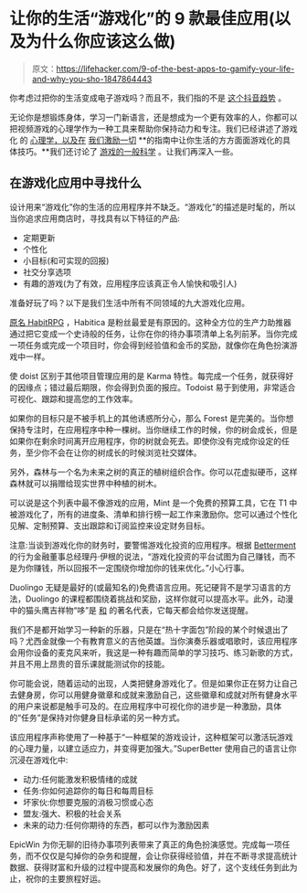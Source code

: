 # 让你的生活“游戏化”的 9 款最佳应用(以及为什么你应该这么做)

> 原文：<https://lifehacker.com/9-of-the-best-apps-to-gamify-your-life-and-why-you-sho-1847864443>

你考虑过把你的生活变成电子游戏吗？而且不，我们指的不是 [这个抖音趋势](https://www.tiktok.com/@fword.you.tattoo/video/7016418629436722438?is_from_webapp=v1) 。

无论你是想锻炼身体，学习一门新语言，还是想成为一个更有效率的人，你都可以把视频游戏的心理学作为一种工具来帮助你保持动力和专注。我们已经讲述了游戏化 的 [心理学，以及在](https://lifehacker.com/the-psychology-of-gamification-can-apps-keep-you-motiv-1521754385) [我们激励一切](https://lifehacker.com/gamify-your-life-a-guide-to-incentivizing-everything-5975824) **的指南中让你生活的方方面面游戏化的具体技巧。**我们还讨论了 [游戏的一般科学](http://lifehacker.com/in-defense-of-video-games-more-than-just-an-entertaini-5881205) 。让我们再深入一些。

## 在游戏化应用中寻找什么

设计用来“游戏化”你的生活的应用程序并不缺乏。“游戏化”的描述是时髦的，所以当你追求应用商店时，寻找具有以下特征的产品:

*   定期更新
*   个性化
*   小目标(和可实现的回报)
*   社交分享选项
*   有趣的游戏(为了有效，应用程序应该真正令人愉快和吸引人)

准备好玩了吗？以下是我们生活中所有不同领域的九大游戏化应用。

[原名 HabitRPG](https://lifehacker.com/habitrpg-turns-better-behavior-into-a-game-of-survival-5976476) ，Habitica 是粉丝最爱是有原因的。这种全方位的生产力助推器通过把它变成一个史诗般的任务，让你在你的待办事项清单上名列前茅。当你完成一项任务或完成一个项目时，你会得到经验值和金币的奖励，就像你在角色扮演游戏中一样。

使 doist 区别于其他项目管理应用的是 Karma 特性。每完成一个任务，就获得好的因缘点；错过最后期限，你会得到负面的报应。Todoist 易于到使用，非常适合可视化、跟踪和提高您的工作效率。

如果你的目标只是不被手机上的其他诱惑所分心，那么 Forest 是完美的。当你想保持专注时，在应用程序中种一棵树。当你继续工作的时候，你的树会成长，但是如果你在剩余时间离开应用程序，你的树就会死去。即使你没有完成你设定的任务，至少你不会在让你的树成长的时候浏览社交媒体。

另外，森林与一个名为未来之树的真正的植树组织合作。你可以花虚拟硬币，这样森林就可以捐赠给现实世界中种植的树木。

可以说是这个列表中最不像游戏的应用，Mint 是一个免费的预算工具，它在 T1 中被游戏化了，所有的进度条、清单和排行榜一起工作来激励你。您可以通过个性化见解、定制预算、支出跟踪和订阅监控来设定财务目标。

注意:当谈到游戏化你的财务时，要警惕游戏化投资的应用程序。根据 [Betterment](https://www.betterment.com/) 的行为金融董事总经理丹·伊根的说法，“游戏化投资的平台试图为自己赚钱，而不是为你赚钱，所以回报不一定围绕你增加你的钱来优化。”小心行事。

Duolingo 无疑是最好的(或最知名的)免费语言应用。死记硬背不是学习语言的方法，Duolingo 的课程都围绕着挑战和奖励，这样你就可以提高水平。此外，动漫中的猫头鹰吉祥物“哆”是 [和](https://mashable.com/article/duolingo-owl-memes) 的著名代表，它每天都会给你发送提醒。

我们不是都开始学习一种新的乐器，只是在“热十字面包”阶段的某个时候退出了吗？尤西金就像一个有教育意义的吉他英雄。当你演奏乐器或唱歌时，该应用程序会用你设备的麦克风来听，我这是一种有趣而简单的学习技巧、练习新歌的方式，并且不用上昂贵的音乐课就能测试你的技能。

你可能会说，随着运动的出现，人类把健身游戏化了。但是如果你正在努力让自己去健身房，你可以用健身徽章和成就来激励自己，这些徽章和成就对所有健身水平的用户来说都是触手可及的。在应用程序中可视化你的进步是一种激励，具体的“任务”是保持对你健身目标承诺的另一种方式。

该应用程序声称使用了一种基于“一种框架的游戏设计，这种框架可以激活玩游戏的心理力量，以建立适应力，并变得更加强大。”SuperBetter 使用自己的语言让你沉浸在游戏化中:

*   动力:任何能激发积极情绪的成就
*   任务:你如何追踪你的每日和每周目标
*   坏家伙:你想要克服的消极习惯或心态
*   盟友:强大、积极的社会关系
*   未来的动力:任何你期待的东西，都可以作为激励因素

EpicWin 为你无聊的旧待办事项列表带来了真正的角色扮演感觉。完成每一项任务，而不仅仅是勾掉你的杂务和提醒，会让你获得经验值，并在不断寻求提高统计数据、获得财富和升级的过程中提高和发展你的角色。好了，这个支线任务到此为止，祝你的主要旅程好运。